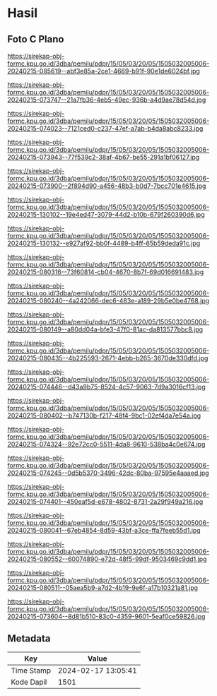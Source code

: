 # Hasil

## Foto C Plano

https://sirekap-obj-formc.kpu.go.id/3dba/pemilu/pdpr/15/05/03/20/05/1505032005006-20240215-085619--abf3e85a-2ce1-4669-b91f-90e1de6024bf.jpg

https://sirekap-obj-formc.kpu.go.id/3dba/pemilu/pdpr/15/05/03/20/05/1505032005006-20240215-073747--21a7fb36-4eb5-49ec-936b-a4d9ae78d54d.jpg

https://sirekap-obj-formc.kpu.go.id/3dba/pemilu/pdpr/15/05/03/20/05/1505032005006-20240215-074023--7121ced0-c237-47ef-a7ab-b4da8abc8233.jpg

https://sirekap-obj-formc.kpu.go.id/3dba/pemilu/pdpr/15/05/03/20/05/1505032005006-20240215-073943--77f539c2-38af-4b67-be55-291a1bf06127.jpg

https://sirekap-obj-formc.kpu.go.id/3dba/pemilu/pdpr/15/05/03/20/05/1505032005006-20240215-073900--2f894d90-a456-48b3-b0d7-7bcc701e4615.jpg

https://sirekap-obj-formc.kpu.go.id/3dba/pemilu/pdpr/15/05/03/20/05/1505032005006-20240215-130102--19e4ed47-3079-44d2-b10b-679f260390d6.jpg

https://sirekap-obj-formc.kpu.go.id/3dba/pemilu/pdpr/15/05/03/20/05/1505032005006-20240215-130132--e927af92-bb0f-4489-b4ff-65b59deda91c.jpg

https://sirekap-obj-formc.kpu.go.id/3dba/pemilu/pdpr/15/05/03/20/05/1505032005006-20240215-080316--73f60814-cb04-4670-8b7f-69d016691483.jpg

https://sirekap-obj-formc.kpu.go.id/3dba/pemilu/pdpr/15/05/03/20/05/1505032005006-20240215-080240--4a242066-dec6-483e-a189-29b5e0be4768.jpg

https://sirekap-obj-formc.kpu.go.id/3dba/pemilu/pdpr/15/05/03/20/05/1505032005006-20240215-080149--a80dd04a-bfe3-47f0-81ac-da813577bbc8.jpg

https://sirekap-obj-formc.kpu.go.id/3dba/pemilu/pdpr/15/05/03/20/05/1505032005006-20240215-080435--4b225593-2671-4ebb-b265-3670de330dfd.jpg

https://sirekap-obj-formc.kpu.go.id/3dba/pemilu/pdpr/15/05/03/20/05/1505032005006-20240215-074446--d43a9b75-8524-4c57-9063-7d9a3016cf13.jpg

https://sirekap-obj-formc.kpu.go.id/3dba/pemilu/pdpr/15/05/03/20/05/1505032005006-20240215-080402--b747130b-f217-48f4-9bc1-02ef4da7e54a.jpg

https://sirekap-obj-formc.kpu.go.id/3dba/pemilu/pdpr/15/05/03/20/05/1505032005006-20240215-074324--92e72cc0-5511-4da8-9610-538ba4c0e674.jpg

https://sirekap-obj-formc.kpu.go.id/3dba/pemilu/pdpr/15/05/03/20/05/1505032005006-20240215-074245--0d5b5370-3496-42dc-80ba-97595e4aaaed.jpg

https://sirekap-obj-formc.kpu.go.id/3dba/pemilu/pdpr/15/05/03/20/05/1505032005006-20240215-074401--450eaf5d-e678-4802-8731-2a29f949a216.jpg

https://sirekap-obj-formc.kpu.go.id/3dba/pemilu/pdpr/15/05/03/20/05/1505032005006-20240215-080041--67eb4854-8d59-43bf-a3ce-ffa7feeb55d1.jpg

https://sirekap-obj-formc.kpu.go.id/3dba/pemilu/pdpr/15/05/03/20/05/1505032005006-20240215-080552--60074890-e72d-48f5-99df-9503469c9dd1.jpg

https://sirekap-obj-formc.kpu.go.id/3dba/pemilu/pdpr/15/05/03/20/05/1505032005006-20240215-080511--05aea5b9-a7d2-4b19-9e6f-a17b10321a81.jpg

https://sirekap-obj-formc.kpu.go.id/3dba/pemilu/pdpr/15/05/03/20/05/1505032005006-20240215-073604--8d81b510-83c0-4359-9601-5eaf0ce59826.jpg


## Metadata

| Key        | Value               |
| ---------- | ------------------- |
| Time Stamp | 2024-02-17 13:05:41 |
| Kode Dapil | 1501                |



